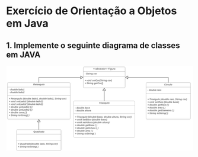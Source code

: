 # Exercício de Orientação a Objetos em Java
## 1. Implemente o seguinte diagrama de classes em JAVA
![diagram-de-classes](./imagem.png)
